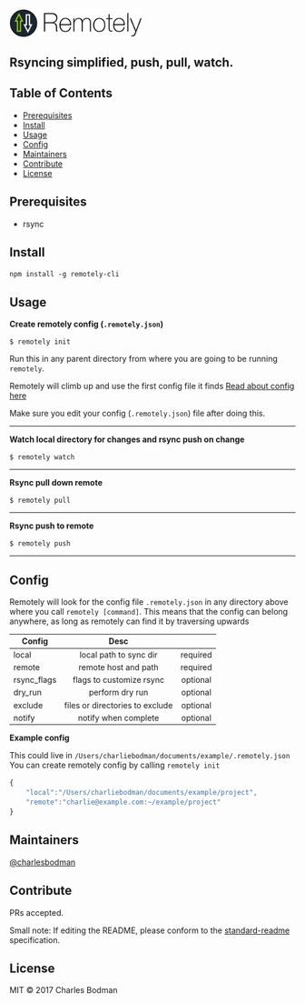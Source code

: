 <img src="https://github.com/charlesbodman/remotely/blob/master/icon.png" width="233"/>

## Rsyncing simplified, push, pull, watch.  

## Table of Contents

- [Prerequisites](#prerequisites)
- [Install](#install)
- [Usage](#usage)
- [Config](#config)
- [Maintainers](#maintainers)
- [Contribute](#contribute)
- [License](#license)

## Prerequisites
- rsync

## Install
```
npm install -g remotely-cli
```

## Usage

**Create remotely config (`.remotely.json`)**
```
$ remotely init
```
Run this in any parent directory from where you are going to be running `remotely`.

Remotely will climb up and use the first config file it finds
[Read about config here](#config)

Make sure you edit your config (`.remotely.json`) file after doing this.

---

**Watch local directory for changes and rsync push on change**
```
$ remotely watch
```
---

**Rsync pull down remote**
```
$ remotely pull
```
---

**Rsync push to remote**
```
$ remotely push
```
---

## Config
Remotely will look for the config file `.remotely.json` in any directory above where you call `remotely [command]`.
This means that the config can belong anywhere, as long as remotely can find it by traversing upwards

| Config        | Desc         |                |
| ------------- |:-------------:|:-------------:|
| local         | local path to sync dir | required |
| remote      | remote host and path | required |
| rsync_flags | flags to customize rsync  | optional |
| dry_run | perform dry run | optional |
| exclude | files or directories to exclude | optional |
| notify | notify when complete | optional |

**Example config**

This could live in `/Users/charliebodman/documents/example/.remotely.json`
You can create remotely config by calling `remotely init`
```javascript
{
    "local":"/Users/charliebodman/documents/example/project",
    "remote":"charlie@example.com:~/example/project"
}
```

## Maintainers

[@charlesbodman](https://github.com/@charlesbodman)

## Contribute

PRs accepted.

Small note: If editing the README, please conform to the [standard-readme](https://github.com/RichardLitt/standard-readme) specification.

## License

MIT © 2017 Charles Bodman
